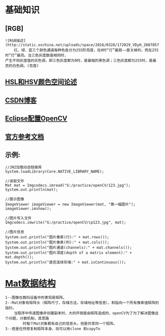# 基础知识
## [RGB]
	![RGB描述](http://static.oschina.net/uploads/space/2016/0328/172029_VDyH_2607857.png)
		红、绿、蓝三个颜色通道每种色各分为255阶亮度，在0时“灯”最弱——是关掉的，而在255时“灯”最亮。当三色灰度数值相同时，
	产生不同灰度值的灰色调，即三色灰度都为0时，是最暗的黑色调；三色灰度都为255时，是最亮的白色调。(百度)
## [HSL和HSV颜色空间论述](http://www.360doc.com/content/13/1105/14/10724725_326803150.shtml)
## [CSDN博客](http://m.blog.csdn.net/column/details?alias=opencv-tutorial)
## [Eclipse配置OpenCV](http://docs.opencv.org/3.2.0/d1/d0a/tutorial_java_eclipse.html)
## [官方参考文档](http://docs.opencv.org/3.2.0/d9/df8/tutorial_root.html) 

## 示例: 
	//JNI加载动态链接库
	System.loadLibrary(Core.NATIVE_LIBRARY_NAME);

	//读取文件
	Mat mat = Imgcodecs.imread("G:/practice/openCV/123.jpg");
	System.out.println(mat);
	
	//展示图像
	ImageViewer imageViewer = new ImageViewer(mat, "第一幅图片");
	imageViewer.imshow();
	
	//图片写入文件
	Imgcodecs.imwrite("G:/practice/openCV/cp123.jpg", mat);
	
	//图片信息
	System.out.println("图片像素(行):" + mat.rows());
	System.out.println("图片像素(列):" + mat.cols());
	System.out.println("图片通道(channels):" + mat.channels());
	System.out.println("图片深度(depth of a matrix element):" + mat.depth());
	System.out.println("是否连续存储:" + mat.isContinuous());

# [Mat数据结构](https://github.com/xiahouzuoxin/notes/blob/master/essays/OpenCV%E5%9F%BA%E7%A1%80%E7%AF%87%E4%B9%8BMat%E6%95%B0%E6%8D%AE%E7%BB%93%E6%9E%84.md)
	1--图像在数码设备中的表现是矩阵。
	2--Mat对象有矩阵头（矩阵尺寸，存储方法，存储地址等信息），和指向一个所有像素值矩阵的指针。
		当程序中传递图像并创建副本时，大的开销是由矩阵造成的，openCV为了为了解决图像这个问题，计数机制，其思路
			时每个Mat对象都有自己的信息头，但是共享同一个矩阵。
	3--若是任然想复制矩阵本身，则可以用clone 和copyTo


